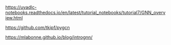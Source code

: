 https://uvadlc-notebooks.readthedocs.io/en/latest/tutorial_notebooks/tutorial7/GNN_overview.html

https://github.com/tkipf/pygcn


https://mlabonne.github.io/blog/intrognn/

